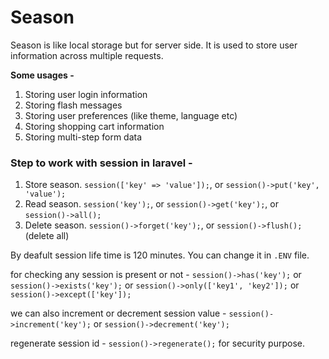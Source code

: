 # Season

Season is like local storage but for server side. It is used to store user information across multiple requests.

**Some usages -**

1. Storing user login information
2. Storing flash messages
3. Storing user preferences (like theme, language etc)
4. Storing shopping cart information
5. Storing multi-step form data

### Step to work with session in laravel -

1. Store season. `session(['key' => 'value']);`, or `session()->put('key', 'value');`
2. Read season. `session('key');`, or `session()->get('key');`, or `session()->all();`
3. Delete season. `session()->forget('key');`, or `session()->flush();` (delete all)

By deafult session life time is 120 minutes. You can change it in `.ENV` file.

for checking any session is present or not - `session()->has('key');` or `session()->exists('key');` or
`session()->only(['key1', 'key2']);` or `session()->except(['key']);`

we can also increment or decrement session value - `session()->increment('key');` or `session()->decrement('key');`

regenerate session id - `session()->regenerate();` for security purpose.
